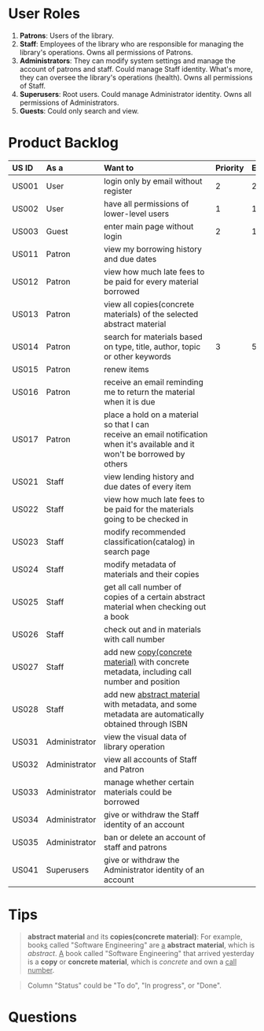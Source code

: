 # User Roles

1. **Patrons**: Users of the library.
2. **Staff**: Employees of the library who are responsible for managing the library's operations. Owns all permissions of Patrons.
3. **Administrators**: They can modify system settings and manage the account of patrons and staff. Could manage Staff identity. What's more, they can oversee the library's operations (health). Owns all permissions of Staff.
4. **Superusers**: Root users. Could manage Administrator identity. Owns all permissions of Administrators.
5. **Guests**: Could only search and view.

# Product Backlog
| US ID | As a          | Want to                                                                                                                       | Priority | Estimate | Status |
|:----- |:------------- |:----------------------------------------------------------------------------------------------------------------------------- |:-------- |:-------- |:------ |
| US001 | User          | login only by email without register                                                                                          | 2        | 2        | To do  |
| US002 | User          | have all permissions of lower-level users                                                                                     | 1        | 1        | To do  |
| US003 | Guest         | enter main page without login                                                                                                 | 2        | 1        | To do  |
| US011 | Patron        | view my borrowing history and due dates                                                                                       |          |          | To do  |
| US012 | Patron        | view how much late fees to be paid for every material borrowed                                                                |          |          | To do  |
| US013 | Patron        | view all copies(concrete materials) of the selected abstract material                                                         |          |          | To do  |
| US014 | Patron        | search for materials based on type, title, author, topic or other keywords                                                    | 3        | 5        | To do  |
| US015 | Patron        | renew items                                                                                                                   |          |          | To do  |
| US016 | Patron        | receive an email reminding me to return the material when it is due                                                           |          |          | To do  |
| US017 | Patron        | place a hold on a material so that I can receive an email notification when it's available and it won't be borrowed by others |          |          | To do  |
| US021 | Staff         | view lending history and due dates of every item                                                                              |          |          | To do  |
| US022 | Staff         | view how much late fees to be paid for the materials going to be checked in                                                   |          |          | To do  |
| US023 | Staff         | modify recommended classification(catalog) in search page                                                                     |          |          | To do  |
| US024 | Staff         | modify metadata of materials and their copies                                                                                 |          |          | To do  |
| US025 | Staff         | get all call number of copies of a certain abstract material when checking out a book                                         |          |          | To do  |
| US026 | Staff         | check out and in materials with call number                                                                                   |          |          | To do  |
| US027 | Staff         | add new <u>copy(concrete material)</u> with concrete metadata, including call number and position                             |          |          | To do  |
| US028 | Staff         | add new <u>abstract material</u> with metadata, and some metadata are automatically obtained through ISBN                     |          |          | To do  | 
| US031 | Administrator | view the visual data of library operation                                                                                     |          |          | To do  |
| US032 | Administrator | view all accounts of Staff and Patron                                                                                         |          |          | To do  |
| US033 | Administrator | manage whether certain materials could be borrowed                                                                            |          |          | To do  |
| US034 | Administrator | give or withdraw the Staff identity of an account                                                                             |          |          | To do  |
| US035 | Administrator | ban or delete an account of staff and patrons                                                                                 |          |          | To do  |
| US041 | Superusers    | give or withdraw the Administrator identity of an account                                                                     |          |          | To do  |

# Tips

>**abstract material** and its **copies(concrete material)**: For example, book<u>s</u> called "Software Engineering" are <u>a</u> **abstract material**, which is *abstract*. <u>A</u> book called "Software Engineering" that arrived yesterday is a **copy** or **concrete material**, which is *concrete* and own a <u>call number</u>.

>Column "Status" could be "To do", "In progress", or "Done".

# Questions



























